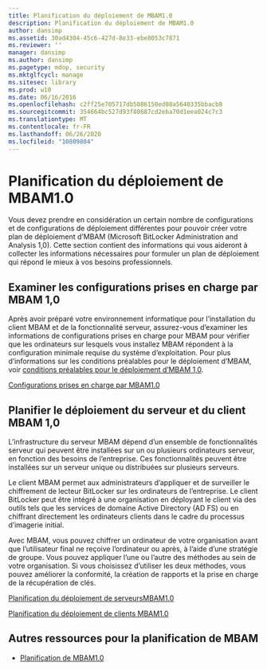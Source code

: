 ```yaml
---
title: Planification du déploiement de MBAM1.0
description: Planification du déploiement de MBAM1.0
author: dansimp
ms.assetid: 30ad4304-45c6-427d-8e33-ebe8053c7871
ms.reviewer: ''
manager: dansimp
ms.author: dansimp
ms.pagetype: mdop, security
ms.mktglfcycl: manage
ms.sitesec: library
ms.prod: w10
ms.date: 06/16/2016
ms.openlocfilehash: c2ff25e705717db5086150ed08a5640335bbacb8
ms.sourcegitcommit: 354664bc527d93f80687cd2eba70d1eea024c7c3
ms.translationtype: MT
ms.contentlocale: fr-FR
ms.lasthandoff: 06/26/2020
ms.locfileid: "10809804"
---
```

# Planification du déploiement de MBAM1.0


Vous devez prendre en considération un certain nombre de configurations et de configurations de déploiement différentes pour pouvoir créer votre plan de déploiement d’MBAM (Microsoft BitLocker Administration and Analysis 1,0). Cette section contient des informations qui vous aideront à collecter les informations nécessaires pour formuler un plan de déploiement qui répond le mieux à vos besoins professionnels.

## Examiner les configurations prises en charge par MBAM 1,0


Après avoir préparé votre environnement informatique pour l’installation du client MBAM et de la fonctionnalité serveur, assurez-vous d’examiner les informations de configurations prises en charge pour MBAM pour vérifier que les ordinateurs sur lesquels vous installez MBAM répondent à la configuration minimale requise du système d’exploitation. Pour plus d’informations sur les conditions préalables pour le déploiement d’MBAM, voir [conditions préalables pour le déploiement d’MBAM 1,0](mbam-10-deployment-prerequisites.md).

[Configurations prises en charge par MBAM1.0](mbam-10-supported-configurations.md)

## Planifier le déploiement du serveur et du client MBAM 1,0


L’infrastructure du serveur MBAM dépend d’un ensemble de fonctionnalités serveur qui peuvent être installées sur un ou plusieurs ordinateurs serveur, en fonction des besoins de l’entreprise. Ces fonctionnalités peuvent être installées sur un serveur unique ou distribuées sur plusieurs serveurs.

Le client MBAM permet aux administrateurs d’appliquer et de surveiller le chiffrement de lecteur BitLocker sur les ordinateurs de l’entreprise. Le client BitLocker peut être intégré à une organisation en déployant le client via des outils tels que les services de domaine Active Directory (AD FS) ou en chiffrant directement les ordinateurs clients dans le cadre du processus d’imagerie initial.

Avec MBAM, vous pouvez chiffrer un ordinateur de votre organisation avant que l’utilisateur final ne reçoive l’ordinateur ou après, à l’aide d’une stratégie de groupe. Vous pouvez appliquer l’une ou l’autre des méthodes au sein de votre organisation. Si vous choisissez d’utiliser les deux méthodes, vous pouvez améliorer la conformité, la création de rapports et la prise en charge de la récupération de clés.

[Planification du déploiement de serveursMBAM1.0](planning-for-mbam-10-server-deployment.md)

[Planification du déploiement de clients MBAM1.0](planning-for-mbam-10-client-deployment.md)

## <a href="" id="other-resources-for-mbam-planning-"></a>Autres ressources pour la planification de MBAM


-   [Planification de MBAM1.0](planning-for-mbam-10.md)

 

 





